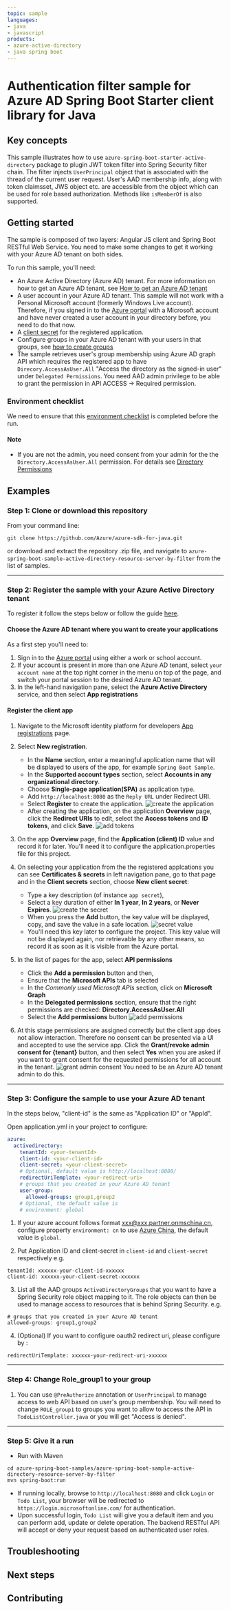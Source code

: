 ```yaml
---
topic: sample
languages:
- java
- javascript
products:
- azure-active-directory
- java spring boot
---
```

# Authentication filter sample for Azure AD Spring Boot Starter client library for Java

## Key concepts
This sample illustrates how to use `azure-spring-boot-starter-active-directory` package to plugin JWT token filter into Spring Security filter chain. The filter injects `UserPrincipal` object that is associated with the thread of the current user request. User's AAD membership info, along with token claimsset, JWS object etc. are accessible from the object which can be used for role based authorization. Methods like `isMemberOf` is also supported.

## Getting started
The sample is composed of two layers: Angular JS client and Spring Boot RESTful Web Service. You need to make some changes to get it working with your Azure AD tenant on both sides.

To run this sample, you'll need:
- An Azure Active Directory (Azure AD) tenant. For more information on how to get an Azure AD tenant, see [How to get an Azure AD tenant](https://azure.microsoft.com/documentation/articles/active-directory-howto-tenant/)
- A user account in your Azure AD tenant. This sample will not work with a Personal Microsoft account (formerly Windows Live account). Therefore, if you signed in to the [Azure portal](https://portal.azure.com) with a Microsoft account and have never created a user account in your directory before, you need to do that now.
- A [client secret](https://docs.microsoft.com/azure/active-directory/develop/howto-create-service-principal-portal#create-a-new-application-secret) for the registered application.
- Configure groups in your Azure AD tenant with your users in that groups, see [how to create groups](https://docs.microsoft.com/azure/active-directory/fundamentals/active-directory-groups-create-azure-portal)
- The sample retrieves user's group membership using Azure AD graph API which requires the registered app to have `Direcory.AccessAsUser.All` "Access the directory as the signed-in user" under `Delegated Permissions`. You need AAD admin privilege to be able to grant the permission in API ACCESS -> Required permission.

### Environment checklist
We need to ensure that this [environment checklist][ready-to-run-checklist] is completed before the run.

#### Note
- If you are not the admin, you need consent from your admin for the the `Directory.AccessAsUser.All` permission. For details see [Directory Permissions](https://docs.microsoft.com/graph/permissions-reference#directory-permissions)

## Examples

### Step 1:  Clone or download this repository

From your command line:

```command line
git clone https://github.com/Azure/azure-sdk-for-java.git
```
or download and extract the repository .zip file, and navigate to `azure-spring-boot-sample-active-directory-resource-server-by-filter` from the list of samples.

---
### Step 2:  Register the sample with your Azure Active Directory tenant

To register it follow the steps below or follow the guide [here](https://docs.microsoft.com/azure/active-directory/develop/v1-protocols-oauth-code#register-your-application-with-your-ad-tenant).

#### Choose the Azure AD tenant where you want to create your applications

As a first step you'll need to:

1. Sign in to the [Azure portal](https://portal.azure.com) using either a work or school account.
1. If your account is present in more than one Azure AD tenant, select `your account name` at the top right corner in the menu on top of the page, and switch your portal session to the desired Azure AD tenant.   
1. In the left-hand navigation pane, select the **Azure Active Directory** service, and then select **App registrations**

#### Register the client app

1. Navigate to the Microsoft identity platform for developers [App registrations](https://go.microsoft.com/fwlink/?linkid=2083908) page.
1. Select **New registration**.
   - In the **Name** section, enter a meaningful application name that will be displayed to users of the app, for example `Spring Boot Sample`.
   - In the **Supported account types** section, select **Accounts in any organizational directory**.
   - Choose **Single-page application(SPA)** as application type.
   - Add `http://localhost:8080` as the `Reply URL` under Redirect URI.
   - Select **Register** to create the application. ![create the application](docs/application-register.png "create the application")
   - After creating the application, on the application **Overview** page, click the **Redirect URIs** to edit, select the **Access tokens** and **ID tokens**, and click **Save**. ![add tokens](docs/add_tokens.png "add tokens")
1. On the app **Overview** page, find the **Application (client) ID** value and record it for later. You'll need it to configure the application.properties file for this project.
1. On selecting your application from the the registered applcations you can see **Certificates & secrets** in left navigation pane, go to that page and in the **Client secrets** section, choose **New client secret**:

   - Type a key description (of instance `app secret`),
   - Select a key duration of either **In 1 year**, **In 2 years**, or **Never Expires**. ![create the secret](docs/create_secret.png "create the secret")
   - When you press the **Add** button, the key value will be displayed, copy, and save the value in a safe location. ![secret value](docs/secret_value.png "secret value")
   - You'll need this key later to configure the project. This key value will not be displayed again, nor retrievable by any other means,
   so record it as soon as it is visible from the Azure portal.   
   
1. In the list of pages for the app, select **API permissions**
   - Click the **Add a permission** button and then,
   - Ensure that the **Microsoft APIs** tab is selected
   - In the *Commonly used Microsoft APIs* section, click on **Microsoft Graph**
   - In the **Delegated permissions** section, ensure that the right permissions are checked: **Directory.AccessAsUser.All**
   - Select the **Add permissions** button ![add permissions](docs/add_permissions.png "add permissions")
   
1. At this stage permissions are assigned correctly but the client app does not allow interaction. 
   Therefore no consent can be presented via a UI and accepted to use the service app. 
   Click the **Grant/revoke admin consent for {tenant}** button, and then select **Yes** when you are asked if you want to grant consent for the
   requested permissions for all account in the tenant. ![grant admin consent](docs/grant_admin_consent.png "grant admin consent")
   You need to be an Azure AD tenant admin to do this.
   
---
### Step 3:  Configure the sample to use your Azure AD tenant

In the steps below, "client-id" is the same as "Application ID" or "AppId".

Open application.yml in your project to configure:

```yml
azure:
  activedirectory:
    tenantId: <your-tenantId>
    client-id: <your-client-id>
    client-secret: <your-client-secret>
    # Optional, default value is http://localhost:8080/
    redirectUriTemplate: <your-redirect-uri>
    # groups that you created in your Azure AD tenant
    user-group:
      allowed-groups: group1,group2
    # Optional, the default value is 
    # environment: global  
```



1. If your azure account follows format xxx@xxx.partner.onmschina.cn, configure property `environment: cn` to use [Azure China][azure-china], the default value is `global`.

2. Put Application ID and client-secret in `client-id` and `client-secret` respectively e.g.
```properties
tenantId: xxxxxx-your-client-id-xxxxxx
client-id: xxxxxx-your-client-secret-xxxxxx
```

3. List all the AAD groups `ActiveDirectoryGroups` that you want to have a Spring Security role object mapping to it. The role objects can then be used to manage access to resources that is behind Spring Security. e.g.
```properties
# groups that you created in your Azure AD tenant
allowed-groups: group1,group2
```

4. (Optional) If you want to configure oauth2 redirect uri, please configure by :
```properties
redirectUriTemplate: xxxxxx-your-redirect-uri-xxxxxx
```

---
 ### Step 4: Change Role_group1 to your group
1. You can use `@PreAuthorize` annotation or `UserPrincipal` to manage access to web API based on user's group membership. You will need to change `ROLE_group1` to groups you want to allow to access the API in `TodoListController.java` or you will get "Access is denied".
   
---

### Step 5: Give it a run

* Run with Maven 
 ```
 cd azure-spring-boot-samples/azure-spring-boot-sample-active-directory-resource-server-by-filter
 mvn spring-boot:run
 ```

* If running locally, browse to `http://localhost:8080` and click `Login` or `Todo List`, your browser will be redirected to `https://login.microsoftonline.com/` for authentication.
* Upon successful login, `Todo List` will give you a default item and you can perform add, update or delete operation. The backend RESTful API will accept or deny your request based on authenticated user roles.

## Troubleshooting
## Next steps
## Contributing

<!-- LINKS -->

[ready-to-run-checklist]: https://github.com/Azure/azure-sdk-for-java/blob/master/sdk/spring/azure-spring-boot-samples/README.md#ready-to-run-checklist
[azure-china]: https://docs.microsoft.com/azure/china/china-welcome
